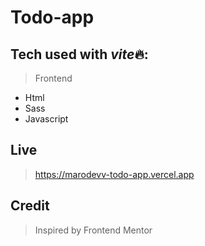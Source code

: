 # Todo-app

## Tech used with *vite*🔥:

> Frontend

-   Html
-   Sass
-   Javascript

## Live

> https://marodevv-todo-app.vercel.app

## Credit

> Inspired by Frontend Mentor